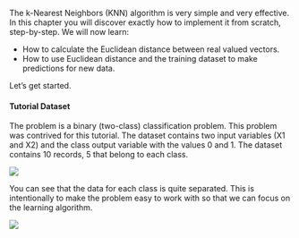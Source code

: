 The k-Nearest Neighbors (KNN) algorithm is very simple and very effective. In this chapter
you will discover exactly how to implement it from scratch, step-by-step. We will now learn:

- How to calculate the Euclidean distance between real valued vectors.
- How to use Euclidean distance and the training dataset to make predictions for new data.

Let’s get started.

#### Tutorial Dataset
The problem is a binary (two-class) classification problem. This problem was contrived for this
tutorial. The dataset contains two input variables (X1 and X2) and the class output variable
with the values 0 and 1. The dataset contains 10 records, 5 that belong to each class.

![](https://github.com/fenago/katacoda-scenarios/raw/master/master-machine-learning-algorithms/master-machine-learning-algorithms-12/steps/7/1.JPG)

You can see that the data for each class is quite separated. This is intentionally to make the
problem easy to work with so that we can focus on the learning algorithm.

![](https://github.com/fenago/katacoda-scenarios/raw/master/master-machine-learning-algorithms/master-machine-learning-algorithms-12/steps/7/2.JPG)
